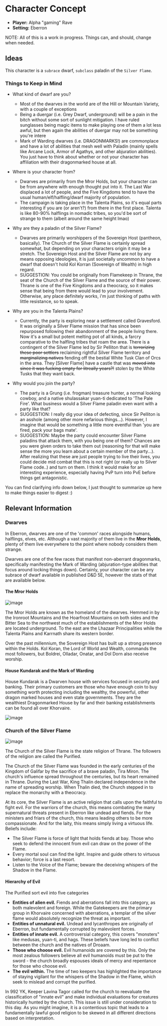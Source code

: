
# Character Concept

* **Player:** Alpha "gaming" Rave
* **Setting:** Eberron

NOTE: All of this is a work in progress. Things can, and should, change when needed.

## Ideas

This character is a `subrace` dwarf, `subclass` paladin of the `Silver Flame`.

### Things to Keep in Mind

* What kind of dwarf are you?
  * Most of the dwarves in the world are of the Hill or Mountain Variety, with a couple of exceptions
  * Being a duergar (i.e. Grey Dwarf, underground) will be a pain in the bitch without some sort of sunlight mitigation. I have ruled sunglasses being magic items to make playing one of them a lot less awful, but then again the abilities of duergar may not be something you're intere
  * Mark of Warding dwarves (i.e. DRAGONMARKS!) are commonplace and have a lot of abilities that mesh well with Paladin (mainly spells like Arcane Lock, Armor of Agathys, and other abjuration abilities). You just have to think about whether or not your character has affiliation with their dragonmarked house at all.

* Where is your character from?
  * Dwarves are primarily from the Mror Holds, but your character can be from anywhere with enough thought put into it. The Last War displaced a lot of people, and the Five Kingdoms tend to have the usual human/elf/halfling/dwarf majority of population.
  * The campaign is taking place in the Talenta Plains, so it's equal parts interesting if you are (or aren't?) from there in the first place. Talenta is like 80-90% halflings in nomadic tribes, so you'd be sort of strange to them (albeit around the same height lmao)
 
* Why are they a paladin of the Silver Flame?
  * Dwarves are primarily worshippers of the Sovereign Host (pantheon, basically). The Church of the Silver Flame is certainly spread somewhat, but depending on your characters origin it may be a stretch. The Sovereign Host and the Silver Flame are not by any means opposing ideologies, it is just societally uncommon to have a dwarf that doesn't hold Kol Korran (Sovereign of Wealth) in high regard. 
  * SUGGESTION: You could be originally from Flamekeep in Thrane, the seat of the Church of the Silver Flame and the source of their power. Thrane is one of the Five Kingdoms and a theocracy, so it makes sense that being from there would lead to your involvement. Otherwise, any place definitely works, i'm just thinking of paths with little resistance, so to speak.

* Why are you in the Talenta Plains?
  * Currently, the party is exploring near a settlement called Gravesford. It was originally a Silver Flame mission that has since been repurposed following their abandonment of the people living there. Now it's a small but potent melting pot of all kinds, a farcry comparative to the halfling tribes that roam the area. There is a contingent of the Silver Flame led by Sir Pelliton that is ~~terrorizing these poor settlers~~ reclaiming rightful Silver Flame territory and ~~marginalizing natives~~ fending off the bestial White Tusk Clan of Orcs in the area. They [Silver Flame] have a castle that was ~~moved into since it was fucking empty for litreally years?!~~ stolen by the White Tusks that they want back.
 
* Why would you join the party?
  * The party is a Grung (i.e. frogman) treasure hunter, a normal looking cowboy, and a native shulassakar yuan-ti dedicated to 'The Pale Fire'. What business would a Silver Flame paladin even want with a party like that?
  * SUGGESTION: I really dig your idea of defecting, since Sir Pelliton is an asshole (among other more nefarious things...). However, I imagine that would be something a little more eventful than 'you are fired, pack your bags mate'.
  * SUGGESTION: Maybe the party could encounter Silver Flame paladins that attack them, with you being one of them? Chances are you were given orders to take them out (reasoning for that will make sense the more you learn about a certain member of the party...). After realizing that these are just people trying to live their lives, you could decide mid combat that this is not right (or really up to Silver Flame code..) and turn on them. I think it would make for an interesting experience, especially having PvP turn into PvE before things get antagonistic. 

You can find clarifying info down below, I just thought to summarize up here to make things easier to digest :)

## Relevant Information

### Dwarves

In Eberron, dwarves are one of the 'common' races alongside humans, halflings, elves, etc. Although a vast majority of them live in the **Mror Holds**, plenty of them live everywhere to the point where nobody considers them strange. 

Dwarves are one of the few races that manifest non-aberrant dragonmarks, specifically manifesting the Mark of Warding (abjuration-type abilities that focus around locking things down). Certainly, your character can be any subrace of dwarf available in published D&D 5E, however the stats of that are available below.

#### The Mror Holds 

![image](https://user-images.githubusercontent.com/28820236/133659057-cf189dd7-4bad-48a9-870a-165b41d94a19.png)

The Mror Holds are known as the homeland of the dwarves. Hemmed in by the Ironroot Mountains and the Hoarfrost Mountains on both sides and the Bitter Sea to the northwest much of the establishments of the Mror Holds are located underground. To the east are the Lhazaar Principalities while the Talenta Plains and Karrnath share its western border. 

Over the past millennium, the Sovereign Host has built up a strong presence within the Holds. Kol Koran, the Lord of World and Wealth, commands the most followers, but Boldrei, Olladar, Onatar, and Dol Dorn also receive worship.

#### House Kundarak and the Mark of Warding

House Kundarak is a Dwarven house with services focused in security and banking. Their primary customers are those who have enough coin to buy something worth protecting including the wealthy, the powerful, other dragon marked houses and even state governments. They are the wealthiest Dragonmarked House by far and their banking establishments can be found all over Khorvaire.  

![image](https://user-images.githubusercontent.com/28820236/133658772-67e3fcec-f571-4e91-ab69-ade9adb3f008.png)


### Church of the Silver Flame

![image](https://user-images.githubusercontent.com/28820236/133663830-6b14ae98-6ed0-4571-a8de-93070130c928.png)

The Church of the Silver Flame is the state religion of Thrane. The followers of the religion are called the Purified. 

The Church of the Silver Flame was founded in the early centuries of the Kingdom of Galifar by the sacrifice of a brave paladin, Tira Miron. The church's influence spread throughout the centuries, but its heart remained in Thrane. During the Last War, King Thalin declared independence in the name of spreading worship. When Thalin died, the Church stepped in to replace the monarchy with a theocracy. 

At its core, the Silver Flame is an active religion that calls upon the faithful to fight evil. For the warriors of the church, this means combating the many supernatural threats present in Eberron like undead and fiends. For the ministers and friars of the church, this means leading others to be more compassionate. And for the laity, this means simply living a virtuous life. Beliefs include: 

* The Silver Flame is force of light that holds fiends at bay. Those who seek to defend the innocent from evil can draw on the power of the Flame.
* Every mortal soul can find the light. Inspire and guide others to virtuous behavior; force is a last resort.
* Listen to the Voice of the Flame; beware the deceiving whispers of the Shadow in the Flame.

#### Hierarchy of Evil

The Purified sort evil into five categories

* **Entities of alien evil.** Fiends and aberrations fall into this category, as both malevolent and foreign. While the Gatekeepers are the primary group in Khorvaire concerned with aberrations, a templar of the silver flame would absolutely recognize the threat as important.
* **Entities of unnatural evil.** Undead and lycanthropes are originally of Eberron, but fundamentally corrupted by malevolent forces.
* **Entities of innate evil.** A controversial category, this covers "monsters" like medusas, yuan-ti, and hags. These beliefs have long led to conflict between the church and the natives of Droaam.
* **Those who choose evil.** Evil humanoids are covered by this. Only the most zealous followers believe all evil humanoids must be put to the sword - the church broadly espouses ideals of mercy and repentance for those who choose evil.
* **The evil within.** The time of two keepers has highlighted the importance of staying vigilant for the whispers of the Shadow in the Flame, which seek to mislead and corrupt the purified.

In 992 YK, Keeper Lavina Tagor called for the church to reevaluate the classification of "innate evil" and make individual evaluations for creatures historically hunted by the church. This issue is still under consideration to this day. As you might imagine, it is a contentious topic that leads to a fundamentally lawful good religion to be skewed in all different directions based on interpretation. 

